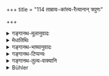 +++
title = "114 ताम्रायः-कांस्य-रैत्यानान् त्रपुणः"

+++

<details><summary>गङ्गानथ-मूलानुवादः</summary>

Of copper, iron, brass, pewter and tin, the purification should be done, according to suitability, by means of alkaline substances, of liquid acids and of water.—(113).
</details>

<details><summary>मेधातिथिः</summary>

**यथार्हम्** । यस्य यद् अर्हति, येन यस्य मलम् अपक्रष्टुं शक्यत इत्य् अर्थः । अत एव स्मृत्यन्तरोक्तम् अपि लभ्यते- "वाहनीयाश् त्रपुसीसकविकारा गोमयतुषैः" इति । यथा- 

- गवाघ्रातानि कांस्यानि शूद्रोच्छिष्टानि यानि च ।

- शुद्ध्यन्ति दशभिः क्षारैः श्वपकोपहतानि च ॥ इति ।

अत एव क्षारभेदाश् च काञ्जिकदाडिमादियोजिताः सिद्धा भवन्ति ॥ ५.११३ ॥
</details>

<details><summary>गङ्गानथ-भाष्यानुवादः</summary>

‘*According to suitability*’.—According to what may be suitable to a particular thing; *i.e*., that substance should be used for cleaning which is best fitted to remove the dirt from the object to be cleaned. It is for this reason that in another *Smṛti* we find it stated that—‘things made of tin and lead are to be cleansed by means of cow-dung and chaff.’ Similarly—‘Brass-articles smelt by the cow, or defiled by the food-leavings of the Śūdra, or defiled by dogs and cows become cleansed by means of alkaline substances.’ It is with a view to this that we have the various varieties of alkalines, such as those prepared out of gruel, or of pomegranates and so forth.—(113).
</details>

<details><summary>गङ्गानथ-टिप्पन्यः</summary>

(Verse 114 of others.)

This verse is quoted in *Mitākṣarā* (on 1.190);—in *Hemādri* (Śrāddha,
p. 805);—and in *Śuddhikaumudī*, (p. 305), which explains ‘*Kṣāra*’ as
‘ashes’—‘*amlodaka*’ as the juice of lemon and such things, this latter
goes with ‘tāmra’ and ‘kṣārodaka’ with rest ,—*washing* goes with
all,—‘*yathārham*’ sufficient to remove dirt and soiling.
</details>

<details><summary>गङ्गानथ-तुल्य-वाक्यानि</summary>

*Baudhāyana* (1.8.33).—(See under 111.)

*Vaśiṣṭha* (3.58, 63).—‘A woman is purified by her courses, a river by
its current, brass by ashes, and earthenware by heating again. Copper is
cleansed by acids.’

*Viṣṇu* (23.25, 26).—Vessels of copper, bell-metal, tin and lead are
cleansed with acidulated water;—vessels of white copper and iron with
ashes.’

*Yājñavalkya* (1.190).—‘Tin, lead and copper are cleansed by acids and
water and ashes; hell-metal and iron by ashes and water; a liquid
substance by over-flowing.’

*Brahmāṇḍapurāṇa* (Aparārka, p. 269).—‘Liquid substances should he made
to overflow with water; grains, vegetables, roots and fruits should he
washed with water, after throwing away the defiled portion.’

*Śaṅkha* (Do.).—‘Clarified butter and oil should be melted; milk should
be flooded over; vessels should be washed with water; as also
vegetables, fruits and roots... There is no defilement for curds,
clarified butter, milk and *Takra* when those are contained in large
vessels.’

*Laugākṣi* (Do.).—‘Milk, curds and their preparations are purified by
being placed in another vessel; also by being flooded over, or passed
though cloth or heating on fire.’

*Yama* (Do.).—‘Raw meat, clarified butter, honey, oils of fruits—these
are impure while contained in vessels belonging to *Mlecchas*, but pure
as soon as taken out of those vessels.’

*Vṛddha-Śātātapa* (Do., p. 270).—‘For clarified butter and oils,
heating; for milk, flooding; curd and thickened milk are purified by
throwing out the defiled part.’
</details>

<details><summary>Bühler</summary>

114	Copper, iron, brass, pewter, tin, and lead must be cleansed, as may be suitable (for each particular case), by alkaline (substances), acids or water.
</details>

